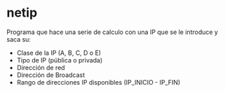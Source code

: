 # netip
Programa que hace una serie de calculo con una IP que se le introduce y saca su:
- Clase de la IP (A, B, C, D o E)
- Tipo de IP (pública o privada)
- Dirección de red
- Dirección de Broadcast
- Rango de direcciones IP disponibles (IP_INICIO - IP_FIN) 
